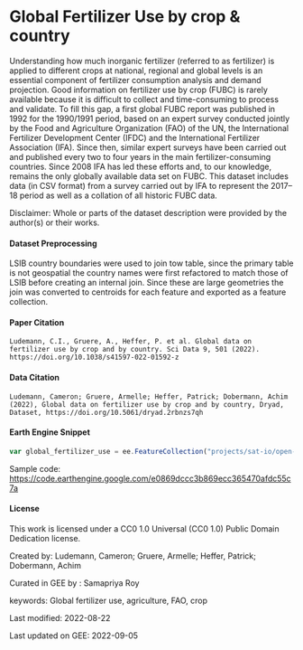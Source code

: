 # Global Fertilizer Use by crop & country

Understanding how much inorganic fertilizer (referred to as fertilizer) is applied to different crops at national, regional and global levels is an essential component of fertilizer consumption analysis and demand projection. Good information on fertilizer use by crop (FUBC) is rarely available because it is difficult to collect and time-consuming to process and validate. To fill this gap, a first global FUBC report was published in 1992 for the 1990/1991 period, based on an expert survey conducted jointly by the Food and Agriculture Organization (FAO) of the UN, the International Fertilizer Development Center (IFDC) and the International Fertilizer Association (IFA). Since then, similar expert surveys have been carried out and published every two to four years in the main fertilizer-consuming countries. Since 2008 IFA has led these efforts and, to our knowledge, remains the only globally available data set on FUBC. This dataset includes data (in CSV format) from a survey carried out by IFA to represent the 2017–18 period as well as a collation of all historic FUBC data.

Disclaimer: Whole or parts of the dataset description were provided by the author(s) or their works.

#### Dataset Preprocessing
LSIB country boundaries were used to join tow table, since the primary table is not geospatial the country names were first refactored to match those of LSIB before creating an internal join. Since these are large geometries the join was converted to centroids for each feature and exported as a feature collection.

#### Paper Citation

```
Ludemann, C.I., Gruere, A., Heffer, P. et al. Global data on fertilizer use by crop and by country. Sci Data 9, 501 (2022).
https://doi.org/10.1038/s41597-022-01592-z
```

#### Data Citation

```
Ludemann, Cameron; Gruere, Armelle; Heffer, Patrick; Dobermann, Achim (2022), Global data on fertilizer use by crop and by country, Dryad,
Dataset, https://doi.org/10.5061/dryad.2rbnzs7qh
```

#### Earth Engine Snippet

```js
var global_fertilizer_use = ee.FeatureCollection("projects/sat-io/open-datasets/global_fertilizer_use_centroid");
```

Sample code: https://code.earthengine.google.com/e0869dccc3b869ecc365470afdc55c7a

#### License

This work is licensed under a CC0 1.0 Universal (CC0 1.0) Public Domain Dedication license.

Created by: Ludemann, Cameron; Gruere, Armelle; Heffer, Patrick; Dobermann, Achim

Curated in GEE by : Samapriya Roy

keywords: Global fertilizer use, agriculture, FAO, crop

Last modified: 2022-08-22

Last updated on GEE: 2022-09-05
